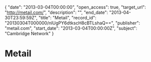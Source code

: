 {
  "date": "2013-03-04T00:00:00", 
  "open_access": true, 
  "target_url": "http://metail.com/", 
  "description": "", 
  "end_date": "2013-04-30T23:59:59Z", 
  "title": "Metail", 
  "record_id": "20130304T000000/nlUgPY6dtkscH8cBTLshaQ==", 
  "publisher": "metail.com", 
  "start_date": "2013-03-04T00:00:00Z", 
  "subject": "Cambridge Network"
}

# Metail

